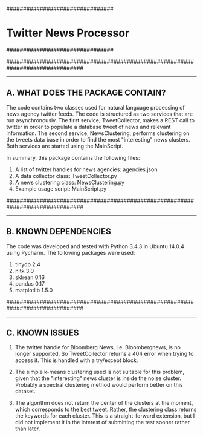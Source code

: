 ################################
# Twitter News Processor 	   #
################################

###############################################################################

--------------------------------
A. WHAT DOES THE PACKAGE CONTAIN?
--------------------------------

The code contains two classes used for natural language processing of news 
agency twitter feeds. The code is structured as two services that are run 
asynchronously. The first service, TweetCollector, makes a REST call to 
twitter in order to populate a database tweet of news and relevant information. 
The second service, NewsClustering, performs clustering on the tweets data base 
in order to find the most "interesting" news clusters. Both services are started 
using the MainScript.

In summary, this package contains the following files:

1. A list of twitter handles for news agencies: agencies.json
2. A data collector class: TweetCollector.py
3. A news clustering class: NewsClustering.py
4. Example usage script: MainScript.py

###############################################################################

--------------------------------
B. KNOWN DEPENDENCIES
--------------------------------

The code was developed and tested with Python 3.4.3 in Ubuntu 14.0.4 using Pycharm.
The following packages were used:

1. tinydb 2.4
2. nltk 3.0
3. sklrean 0.16
4. pandas 0.17
5. matplotlib 1.5.0

###############################################################################

--------------------------------
C. KNOWN ISSUES
--------------------------------

1. The twitter handle for Bloomberg News, i.e. Bloombergnews, is no longer 
supported. So TweetCollector returns a 404 error when trying to access it. This
is handled with a try/except block.

2. The simple k-means clustering used is not suitable for this problem, given that 
the "interesting" news cluster is inside the noise cluster. Probably a spectral
clustering method would perform better on this dataset.

3. The algorithm does not return the center of the clusters at the moment, which
corresponds to the best tweet. Rather, the clustering class returns the keywords
for each cluster. This is a straight-forward extension, but I did not implement
it in the interest of submitting the test sooner rather than later.
